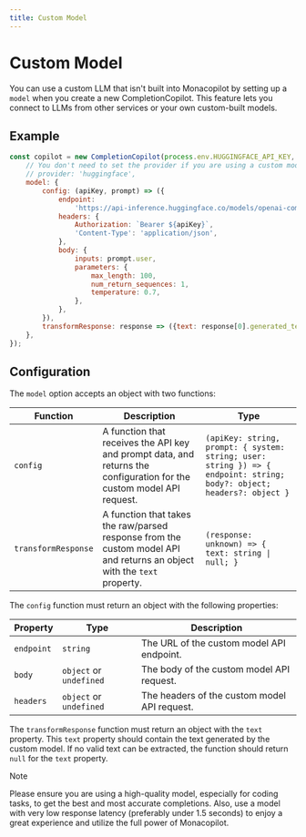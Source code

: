 ```yaml
---
title: Custom Model
---
```


# Custom Model

You can use a custom LLM that isn't built into Monacopilot by setting up a `model` when you create a new CompletionCopilot. This feature lets you connect to LLMs from other services or your own custom-built models.

## Example

```javascript
const copilot = new CompletionCopilot(process.env.HUGGINGFACE_API_KEY, {
    // You don't need to set the provider if you are using a custom model.
    // provider: 'huggingface',
    model: {
        config: (apiKey, prompt) => ({
            endpoint:
                'https://api-inference.huggingface.co/models/openai-community/gpt2',
            headers: {
                Authorization: `Bearer ${apiKey}`,
                'Content-Type': 'application/json',
            },
            body: {
                inputs: prompt.user,
                parameters: {
                    max_length: 100,
                    num_return_sequences: 1,
                    temperature: 0.7,
                },
            },
        }),
        transformResponse: response => ({text: response[0].generated_text}),
    },
});
```

## Configuration

The `model` option accepts an object with two functions:

| Function            | Description                                                                                                             | Type                                                                                                                  |
| ------------------- | ----------------------------------------------------------------------------------------------------------------------- | --------------------------------------------------------------------------------------------------------------------- |
| `config`            | A function that receives the API key and prompt data, and returns the configuration for the custom model API request.   | `(apiKey: string, prompt: { system: string; user: string }) => { endpoint: string; body?: object; headers?: object }` |
| `transformResponse` | A function that takes the raw/parsed response from the custom model API and returns an object with the `text` property. | `(response: unknown) => { text: string \| null; }`                                                                    |

The `config` function must return an object with the following properties:

| Property   | Type                    | Description                                  |
| ---------- | ----------------------- | -------------------------------------------- |
| `endpoint` | `string`                | The URL of the custom model API endpoint.    |
| `body`     | `object` or `undefined` | The body of the custom model API request.    |
| `headers`  | `object` or `undefined` | The headers of the custom model API request. |

The `transformResponse` function must return an object with the `text` property. This `text` property should contain the text generated by the custom model. If no valid text can be extracted, the function should return `null` for the `text` property.

> [!NOTE]
> Please ensure you are using a high-quality model, especially for coding tasks, to get the best and most accurate completions. Also, use a model with very low response latency (preferably under 1.5 seconds) to enjoy a great experience and utilize the full power of Monacopilot.

